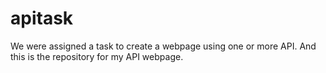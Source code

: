 # apitask
We were assigned a task to create a webpage using one or more API. And this is the repository for my API webpage.

